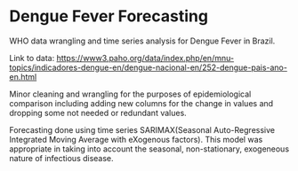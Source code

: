 # Dengue Fever Forecasting
WHO data wrangling and time series analysis for Dengue Fever in Brazil.

Link to data: https://www3.paho.org/data/index.php/en/mnu-topics/indicadores-dengue-en/dengue-nacional-en/252-dengue-pais-ano-en.html

Minor cleaning and wrangling for the purposes of epidemiological comparison including adding new columns for the change in values and dropping some not needed or redundant values. 

Forecasting done using time series SARIMAX(Seasonal Auto-Regressive Integrated Moving Average with eXogenous factors). This model was appropriate in taking into account the seasonal, non-stationary, exogeneous nature of infectious disease. 
